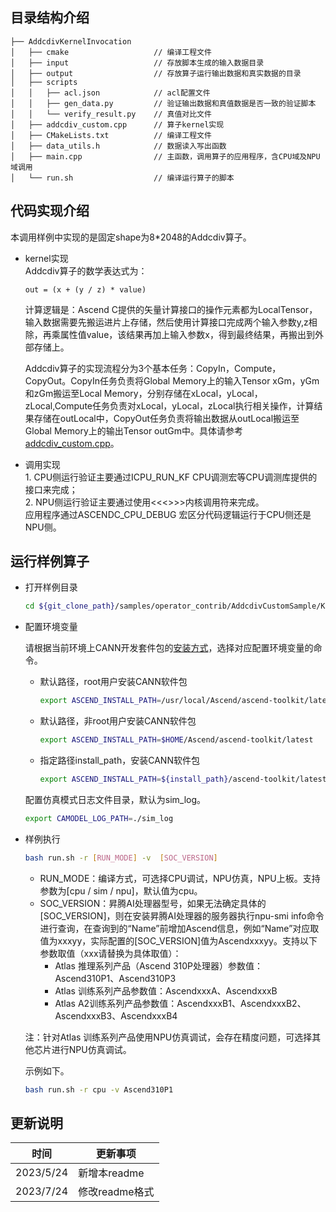 ## 目录结构介绍
``` 
├── AddcdivKernelInvocation
│   ├── cmake                   // 编译工程文件
│   ├── input                   // 存放脚本生成的输入数据目录
│   ├── output                  // 存放算子运行输出数据和真实数据的目录
│   ├── scripts
│   │   ├── acl.json            // acl配置文件
│   │   ├── gen_data.py         // 验证输出数据和真值数据是否一致的验证脚本
│   │   └── verify_result.py    // 真值对比文件
│   ├── addcdiv_custom.cpp      // 算子kernel实现
│   ├── CMakeLists.txt          // 编译工程文件
│   ├── data_utils.h            // 数据读入写出函数
│   ├── main.cpp                // 主函数，调用算子的应用程序，含CPU域及NPU域调用
│   └── run.sh                  // 编译运行算子的脚本
``` 
## 代码实现介绍
本调用样例中实现的是固定shape为8*2048的Addcdiv算子。
- kernel实现   
  Addcdiv算子的数学表达式为：  
  ```
  out = (x + (y / z) * value)
  ```
  计算逻辑是：Ascend C提供的矢量计算接口的操作元素都为LocalTensor，输入数据需要先搬运进片上存储，然后使用计算接口完成两个输入参数y,z相除，再乘属性值value，该结果再加上输入参数x，得到最终结果，再搬出到外部存储上。   

  Addcdiv算子的实现流程分为3个基本任务：CopyIn，Compute，CopyOut。CopyIn任务负责将Global Memory上的输入Tensor xGm，yGm和zGm搬运至Local Memory，分别存储在xLocal，yLocal，zLocal,Compute任务负责对xLocal，yLocal，zLocal执行相关操作，计算结果存储在outLocal中，CopyOut任务负责将输出数据从outLocal搬运至Global Memory上的输出Tensor outGm中。具体请参考[addcdiv_custom.cpp](./addcdiv_custom.cpp)。

- 调用实现  
  1.&nbsp;CPU侧运行验证主要通过ICPU_RUN_KF CPU调测宏等CPU调测库提供的接口来完成；  
  2.&nbsp;NPU侧运行验证主要通过使用<<<>>>内核调用符来完成。    
应用程序通过ASCENDC_CPU_DEBUG 宏区分代码逻辑运行于CPU侧还是NPU侧。
## 运行样例算子
- 打开样例目录

  ```bash
  cd ${git_clone_path}/samples/operator_contrib/AddcdivCustomSample/KernelLaunch/AddcdivKernelInvocation
  ```
- 配置环境变量

  请根据当前环境上CANN开发套件包的[安装方式](https://hiascend.com/document/redirect/CannCommunityInstSoftware)，选择对应配置环境变量的命令。
    - 默认路径，root用户安装CANN软件包
      ```bash
      export ASCEND_INSTALL_PATH=/usr/local/Ascend/ascend-toolkit/latest
      ```
    - 默认路径，非root用户安装CANN软件包
      ```bash
      export ASCEND_INSTALL_PATH=$HOME/Ascend/ascend-toolkit/latest
      ```
    - 指定路径install_path，安装CANN软件包
      ```bash
      export ASCEND_INSTALL_PATH=${install_path}/ascend-toolkit/latest
      ````
    
    配置仿真模式日志文件目录，默认为sim_log。
    ```bash
    export CAMODEL_LOG_PATH=./sim_log
    ```

- 样例执行

  ```bash
  bash run.sh -r [RUN_MODE] -v  [SOC_VERSION] 
  ```
  - RUN_MODE：编译方式，可选择CPU调试，NPU仿真，NPU上板。支持参数为[cpu / sim / npu]，默认值为cpu。
  - SOC_VERSION：昇腾AI处理器型号，如果无法确定具体的[SOC_VERSION]，则在安装昇腾AI处理器的服务器执行npu-smi info命令进行查询，在查询到的“Name”前增加Ascend信息，例如“Name”对应取值为xxxyy，实际配置的[SOC_VERSION]值为Ascendxxxyy。支持以下参数取值（xxx请替换为具体取值）：
    - Atlas 推理系列产品（Ascend 310P处理器）参数值：Ascend310P1、Ascend310P3
    - Atlas 训练系列产品参数值：AscendxxxA、AscendxxxB
    - Atlas A2训练系列产品参数值：AscendxxxB1、AscendxxxB2、AscendxxxB3、AscendxxxB4

  注：针对Atlas 训练系列产品使用NPU仿真调试，会存在精度问题，可选择其他芯片进行NPU仿真调试。

  示例如下。
  ```bash
  bash run.sh -r cpu -v Ascend310P1
  ```   
## 更新说明
  | 时间 | 更新事项 |
|----|------|
| 2023/5/24 | 新增本readme |
| 2023/7/24 | 修改readme格式 |